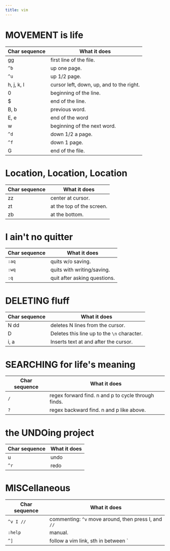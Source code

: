 ```yaml
---
title: vim
---
```


# MOVEMENT is life

| Char sequence | What it does |
| ----------- | ----------- |
| gg | first line of the file. |
| `^b` | up one page. |
| `^u` | up 1/2 page. |
| h, j, k, l | cursor left, down, up, and to the right. |
| 0 | beginning of the line. |
| $ | end of the line. |
| B, b | previous word. |
| E, e | end of the word  |
| w | beginning of the next word. |
| `^d` | down 1/2 a page. |
| `^f` | down 1 page. |
| G | end of the file. |

# Location, Location, Location

| Char sequence | What it does |
| ----------- | ----------- |
| zz | center at cursor. |
| zt | at the top of the screen. |
| zb | at the bottom. |

# I ain't no quitter

| Char sequence | What it does |
| ----------- | ----------- |
| `:aq`            | quits w/o saving. |
| `:wq`            | quits with writing/saving. |
| `:q`             | quit after asking questions. |

# DELETING fluff

| Char sequence | What it does |
| ----------- | ----------- |
| N dd           | deletes N lines from the cursor. |
| D              | Deletes this line up to the `\n` character. |
| i, a           | Inserts text at and after the cursor. |

# SEARCHING for life's meaning

| Char sequence | What it does |
| ----------- | ----------- |
| `/`              | regex forward find. n and p to cycle through finds. |
| `?`              | regex backward find. n and p like above. |

# the UNDOing project

| Char sequence | What it does |
| ----------- | ----------- |
| u              | undo |
| `^r`             | redo |

# MISCellaneous

| Char sequence | What it does |
| ----------- | ----------- |
| `^v I //`        | commenting: `^v` move around, then press I, and `//` |
| `:help`          | manual. |
| `^]`         | follow a vim link, sth in between `||` e.g., `|link|` |

